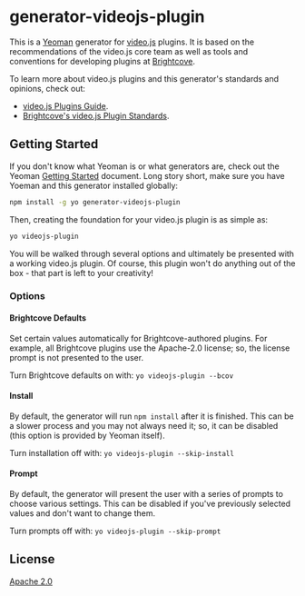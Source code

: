 # generator-videojs-plugin

This is a [Yeoman](http://yeoman.io) generator for [video.js](http://videojs.com) plugins. It is based on the recommendations of the video.js core team as well as tools and conventions for developing plugins at [Brightcove](https://www.brightcove.com).

To learn more about video.js plugins and this generator's standards and opinions, check out:

- [video.js Plugins Guide](https://github.com/videojs/video.js/blob/master/docs/guides/plugins.md).
- [Brightcove's video.js Plugin Standards](https://github.com/videojs/generator-videojs-plugin/generators/app/templates/docs/_standards.md).

## Getting Started

If you don't know what Yeoman is or what generators are, check out the Yeoman [Getting Started](http://yeoman.io/learning/index.html) document. Long story short, make sure you have Yoeman and this generator installed globally:

```bash
npm install -g yo generator-videojs-plugin
```

Then, creating the foundation for your video.js plugin is as simple as:

```bash
yo videojs-plugin
```

You will be walked through several options and ultimately be presented with a working video.js plugin. Of course, this plugin won't do anything out of the box - that part is left to your creativity!

### Options

#### Brightcove Defaults

Set certain values automatically for Brightcove-authored plugins. For example, all Brightcove plugins use the Apache-2.0 license; so, the license prompt is not presented to the user.

Turn Brightcove defaults on with: `yo videojs-plugin --bcov`

#### Install

By default, the generator will run `npm install` after it is finished. This can be a slower process and you may not always need it; so, it can be disabled (this option is provided by Yeoman itself).

Turn installation off with: `yo videojs-plugin --skip-install`

#### Prompt

By default, the generator will present the user with a series of prompts to choose various settings. This can be disabled if you've previously selected values and don't want to change them.

Turn prompts off with: `yo videojs-plugin --skip-prompt`

## License

[Apache 2.0](LICENSE)
